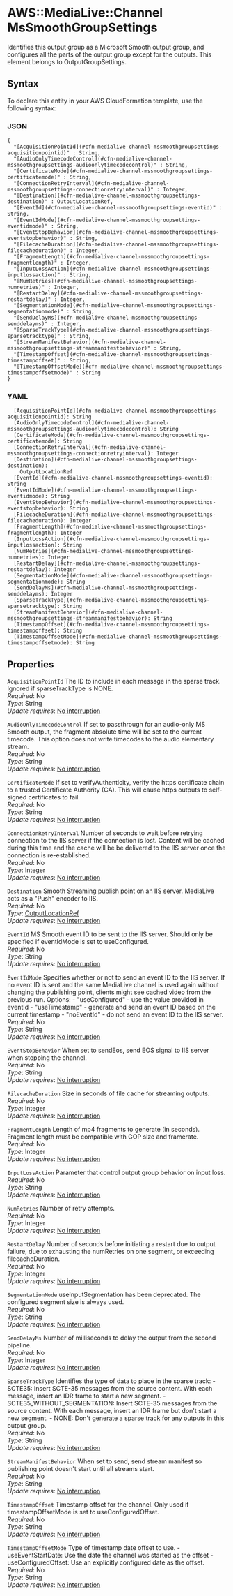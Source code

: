 # AWS::MediaLive::Channel MsSmoothGroupSettings<a name="aws-properties-medialive-channel-mssmoothgroupsettings"></a>

Identifies this output group as a Microsoft Smooth output group, and configures all the parts of the output group except for the outputs\. This element belongs to OutputGroupSettings\.

## Syntax<a name="aws-properties-medialive-channel-mssmoothgroupsettings-syntax"></a>

To declare this entity in your AWS CloudFormation template, use the following syntax:

### JSON<a name="aws-properties-medialive-channel-mssmoothgroupsettings-syntax.json"></a>

```
{
  "[AcquisitionPointId](#cfn-medialive-channel-mssmoothgroupsettings-acquisitionpointid)" : String,
  "[AudioOnlyTimecodeControl](#cfn-medialive-channel-mssmoothgroupsettings-audioonlytimecodecontrol)" : String,
  "[CertificateMode](#cfn-medialive-channel-mssmoothgroupsettings-certificatemode)" : String,
  "[ConnectionRetryInterval](#cfn-medialive-channel-mssmoothgroupsettings-connectionretryinterval)" : Integer,
  "[Destination](#cfn-medialive-channel-mssmoothgroupsettings-destination)" : OutputLocationRef,
  "[EventId](#cfn-medialive-channel-mssmoothgroupsettings-eventid)" : String,
  "[EventIdMode](#cfn-medialive-channel-mssmoothgroupsettings-eventidmode)" : String,
  "[EventStopBehavior](#cfn-medialive-channel-mssmoothgroupsettings-eventstopbehavior)" : String,
  "[FilecacheDuration](#cfn-medialive-channel-mssmoothgroupsettings-filecacheduration)" : Integer,
  "[FragmentLength](#cfn-medialive-channel-mssmoothgroupsettings-fragmentlength)" : Integer,
  "[InputLossAction](#cfn-medialive-channel-mssmoothgroupsettings-inputlossaction)" : String,
  "[NumRetries](#cfn-medialive-channel-mssmoothgroupsettings-numretries)" : Integer,
  "[RestartDelay](#cfn-medialive-channel-mssmoothgroupsettings-restartdelay)" : Integer,
  "[SegmentationMode](#cfn-medialive-channel-mssmoothgroupsettings-segmentationmode)" : String,
  "[SendDelayMs](#cfn-medialive-channel-mssmoothgroupsettings-senddelayms)" : Integer,
  "[SparseTrackType](#cfn-medialive-channel-mssmoothgroupsettings-sparsetracktype)" : String,
  "[StreamManifestBehavior](#cfn-medialive-channel-mssmoothgroupsettings-streammanifestbehavior)" : String,
  "[TimestampOffset](#cfn-medialive-channel-mssmoothgroupsettings-timestampoffset)" : String,
  "[TimestampOffsetMode](#cfn-medialive-channel-mssmoothgroupsettings-timestampoffsetmode)" : String
}
```

### YAML<a name="aws-properties-medialive-channel-mssmoothgroupsettings-syntax.yaml"></a>

```
  [AcquisitionPointId](#cfn-medialive-channel-mssmoothgroupsettings-acquisitionpointid): String
  [AudioOnlyTimecodeControl](#cfn-medialive-channel-mssmoothgroupsettings-audioonlytimecodecontrol): String
  [CertificateMode](#cfn-medialive-channel-mssmoothgroupsettings-certificatemode): String
  [ConnectionRetryInterval](#cfn-medialive-channel-mssmoothgroupsettings-connectionretryinterval): Integer
  [Destination](#cfn-medialive-channel-mssmoothgroupsettings-destination): 
    OutputLocationRef
  [EventId](#cfn-medialive-channel-mssmoothgroupsettings-eventid): String
  [EventIdMode](#cfn-medialive-channel-mssmoothgroupsettings-eventidmode): String
  [EventStopBehavior](#cfn-medialive-channel-mssmoothgroupsettings-eventstopbehavior): String
  [FilecacheDuration](#cfn-medialive-channel-mssmoothgroupsettings-filecacheduration): Integer
  [FragmentLength](#cfn-medialive-channel-mssmoothgroupsettings-fragmentlength): Integer
  [InputLossAction](#cfn-medialive-channel-mssmoothgroupsettings-inputlossaction): String
  [NumRetries](#cfn-medialive-channel-mssmoothgroupsettings-numretries): Integer
  [RestartDelay](#cfn-medialive-channel-mssmoothgroupsettings-restartdelay): Integer
  [SegmentationMode](#cfn-medialive-channel-mssmoothgroupsettings-segmentationmode): String
  [SendDelayMs](#cfn-medialive-channel-mssmoothgroupsettings-senddelayms): Integer
  [SparseTrackType](#cfn-medialive-channel-mssmoothgroupsettings-sparsetracktype): String
  [StreamManifestBehavior](#cfn-medialive-channel-mssmoothgroupsettings-streammanifestbehavior): String
  [TimestampOffset](#cfn-medialive-channel-mssmoothgroupsettings-timestampoffset): String
  [TimestampOffsetMode](#cfn-medialive-channel-mssmoothgroupsettings-timestampoffsetmode): String
```

## Properties<a name="aws-properties-medialive-channel-mssmoothgroupsettings-properties"></a>

`AcquisitionPointId`  <a name="cfn-medialive-channel-mssmoothgroupsettings-acquisitionpointid"></a>
The ID to include in each message in the sparse track\. Ignored if sparseTrackType is NONE\.  
*Required*: No  
*Type*: String  
*Update requires*: [No interruption](https://docs.aws.amazon.com/AWSCloudFormation/latest/UserGuide/using-cfn-updating-stacks-update-behaviors.html#update-no-interrupt)

`AudioOnlyTimecodeControl`  <a name="cfn-medialive-channel-mssmoothgroupsettings-audioonlytimecodecontrol"></a>
If set to passthrough for an audio\-only MS Smooth output, the fragment absolute time will be set to the current timecode\. This option does not write timecodes to the audio elementary stream\.  
*Required*: No  
*Type*: String  
*Update requires*: [No interruption](https://docs.aws.amazon.com/AWSCloudFormation/latest/UserGuide/using-cfn-updating-stacks-update-behaviors.html#update-no-interrupt)

`CertificateMode`  <a name="cfn-medialive-channel-mssmoothgroupsettings-certificatemode"></a>
If set to verifyAuthenticity, verify the https certificate chain to a trusted Certificate Authority \(CA\)\. This will cause https outputs to self\-signed certificates to fail\.  
*Required*: No  
*Type*: String  
*Update requires*: [No interruption](https://docs.aws.amazon.com/AWSCloudFormation/latest/UserGuide/using-cfn-updating-stacks-update-behaviors.html#update-no-interrupt)

`ConnectionRetryInterval`  <a name="cfn-medialive-channel-mssmoothgroupsettings-connectionretryinterval"></a>
Number of seconds to wait before retrying connection to the IIS server if the connection is lost\. Content will be cached during this time and the cache will be be delivered to the IIS server once the connection is re\-established\.  
*Required*: No  
*Type*: Integer  
*Update requires*: [No interruption](https://docs.aws.amazon.com/AWSCloudFormation/latest/UserGuide/using-cfn-updating-stacks-update-behaviors.html#update-no-interrupt)

`Destination`  <a name="cfn-medialive-channel-mssmoothgroupsettings-destination"></a>
Smooth Streaming publish point on an IIS server\. MediaLive acts as a "Push" encoder to IIS\.   
*Required*: No  
*Type*: [OutputLocationRef](aws-properties-medialive-channel-outputlocationref.md)  
*Update requires*: [No interruption](https://docs.aws.amazon.com/AWSCloudFormation/latest/UserGuide/using-cfn-updating-stacks-update-behaviors.html#update-no-interrupt)

`EventId`  <a name="cfn-medialive-channel-mssmoothgroupsettings-eventid"></a>
MS Smooth event ID to be sent to the IIS server\. Should only be specified if eventIdMode is set to useConfigured\.  
*Required*: No  
*Type*: String  
*Update requires*: [No interruption](https://docs.aws.amazon.com/AWSCloudFormation/latest/UserGuide/using-cfn-updating-stacks-update-behaviors.html#update-no-interrupt)

`EventIdMode`  <a name="cfn-medialive-channel-mssmoothgroupsettings-eventidmode"></a>
Specifies whether or not to send an event ID to the IIS server\. If no event ID is sent and the same MediaLive channel is used again without changing the publishing point, clients might see cached video from the previous run\. Options: \- "useConfigured" \- use the value provided in eventId \- "useTimestamp" \- generate and send an event ID based on the current timestamp \- "noEventId" \- do not send an event ID to the IIS server\.   
*Required*: No  
*Type*: String  
*Update requires*: [No interruption](https://docs.aws.amazon.com/AWSCloudFormation/latest/UserGuide/using-cfn-updating-stacks-update-behaviors.html#update-no-interrupt)

`EventStopBehavior`  <a name="cfn-medialive-channel-mssmoothgroupsettings-eventstopbehavior"></a>
When set to sendEos, send EOS signal to IIS server when stopping the channel\.   
*Required*: No  
*Type*: String  
*Update requires*: [No interruption](https://docs.aws.amazon.com/AWSCloudFormation/latest/UserGuide/using-cfn-updating-stacks-update-behaviors.html#update-no-interrupt)

`FilecacheDuration`  <a name="cfn-medialive-channel-mssmoothgroupsettings-filecacheduration"></a>
Size in seconds of file cache for streaming outputs\.  
*Required*: No  
*Type*: Integer  
*Update requires*: [No interruption](https://docs.aws.amazon.com/AWSCloudFormation/latest/UserGuide/using-cfn-updating-stacks-update-behaviors.html#update-no-interrupt)

`FragmentLength`  <a name="cfn-medialive-channel-mssmoothgroupsettings-fragmentlength"></a>
Length of mp4 fragments to generate \(in seconds\)\. Fragment length must be compatible with GOP size and framerate\.  
*Required*: No  
*Type*: Integer  
*Update requires*: [No interruption](https://docs.aws.amazon.com/AWSCloudFormation/latest/UserGuide/using-cfn-updating-stacks-update-behaviors.html#update-no-interrupt)

`InputLossAction`  <a name="cfn-medialive-channel-mssmoothgroupsettings-inputlossaction"></a>
Parameter that control output group behavior on input loss\.  
*Required*: No  
*Type*: String  
*Update requires*: [No interruption](https://docs.aws.amazon.com/AWSCloudFormation/latest/UserGuide/using-cfn-updating-stacks-update-behaviors.html#update-no-interrupt)

`NumRetries`  <a name="cfn-medialive-channel-mssmoothgroupsettings-numretries"></a>
Number of retry attempts\.  
*Required*: No  
*Type*: Integer  
*Update requires*: [No interruption](https://docs.aws.amazon.com/AWSCloudFormation/latest/UserGuide/using-cfn-updating-stacks-update-behaviors.html#update-no-interrupt)

`RestartDelay`  <a name="cfn-medialive-channel-mssmoothgroupsettings-restartdelay"></a>
Number of seconds before initiating a restart due to output failure, due to exhausting the numRetries on one segment, or exceeding filecacheDuration\.  
*Required*: No  
*Type*: Integer  
*Update requires*: [No interruption](https://docs.aws.amazon.com/AWSCloudFormation/latest/UserGuide/using-cfn-updating-stacks-update-behaviors.html#update-no-interrupt)

`SegmentationMode`  <a name="cfn-medialive-channel-mssmoothgroupsettings-segmentationmode"></a>
useInputSegmentation has been deprecated\. The configured segment size is always used\.  
*Required*: No  
*Type*: String  
*Update requires*: [No interruption](https://docs.aws.amazon.com/AWSCloudFormation/latest/UserGuide/using-cfn-updating-stacks-update-behaviors.html#update-no-interrupt)

`SendDelayMs`  <a name="cfn-medialive-channel-mssmoothgroupsettings-senddelayms"></a>
Number of milliseconds to delay the output from the second pipeline\.  
*Required*: No  
*Type*: Integer  
*Update requires*: [No interruption](https://docs.aws.amazon.com/AWSCloudFormation/latest/UserGuide/using-cfn-updating-stacks-update-behaviors.html#update-no-interrupt)

`SparseTrackType`  <a name="cfn-medialive-channel-mssmoothgroupsettings-sparsetracktype"></a>
Identifies the type of data to place in the sparse track: \- SCTE35: Insert SCTE\-35 messages from the source content\. With each message, insert an IDR frame to start a new segment\. \- SCTE35\_WITHOUT\_SEGMENTATION: Insert SCTE\-35 messages from the source content\. With each message, insert an IDR frame but don't start a new segment\. \- NONE: Don't generate a sparse track for any outputs in this output group\.  
*Required*: No  
*Type*: String  
*Update requires*: [No interruption](https://docs.aws.amazon.com/AWSCloudFormation/latest/UserGuide/using-cfn-updating-stacks-update-behaviors.html#update-no-interrupt)

`StreamManifestBehavior`  <a name="cfn-medialive-channel-mssmoothgroupsettings-streammanifestbehavior"></a>
When set to send, send stream manifest so publishing point doesn't start until all streams start\.  
*Required*: No  
*Type*: String  
*Update requires*: [No interruption](https://docs.aws.amazon.com/AWSCloudFormation/latest/UserGuide/using-cfn-updating-stacks-update-behaviors.html#update-no-interrupt)

`TimestampOffset`  <a name="cfn-medialive-channel-mssmoothgroupsettings-timestampoffset"></a>
Timestamp offset for the channel\. Only used if timestampOffsetMode is set to useConfiguredOffset\.   
*Required*: No  
*Type*: String  
*Update requires*: [No interruption](https://docs.aws.amazon.com/AWSCloudFormation/latest/UserGuide/using-cfn-updating-stacks-update-behaviors.html#update-no-interrupt)

`TimestampOffsetMode`  <a name="cfn-medialive-channel-mssmoothgroupsettings-timestampoffsetmode"></a>
Type of timestamp date offset to use\. \- useEventStartDate: Use the date the channel was started as the offset \- useConfiguredOffset: Use an explicitly configured date as the offset\.   
*Required*: No  
*Type*: String  
*Update requires*: [No interruption](https://docs.aws.amazon.com/AWSCloudFormation/latest/UserGuide/using-cfn-updating-stacks-update-behaviors.html#update-no-interrupt)